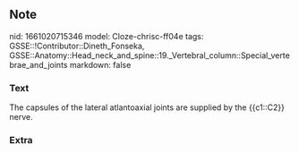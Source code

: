 ## Note
nid: 1661020715346
model: Cloze-chrisc-ff04e
tags: GSSE::!Contributor::Dineth_Fonseka, GSSE::Anatomy::Head_neck_and_spine::19._Vertebral_column::Special_vertebrae_and_joints
markdown: false

### Text
<div>
  The capsules of the lateral atlantoaxial joints are supplied by
  the {{c1::C2}} nerve.
</div>

### Extra

